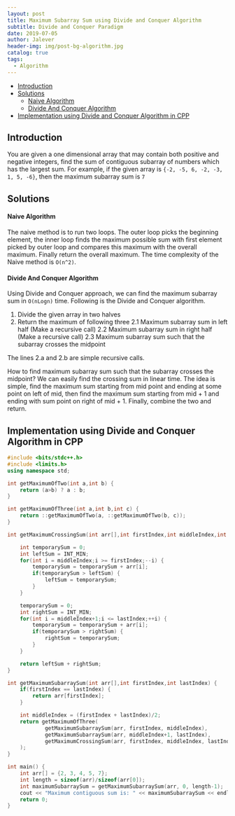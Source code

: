 ```yaml
---
layout: post
title: Maximum Subarray Sum using Divide and Conquer Algorithm
subtitle: Divide and Conquer Paradigm
date: 2019-07-05
author: Jalever
header-img: img/post-bg-algorithm.jpg
catalog: true
tags:
  - Algorithm
---
```

- [Introduction](#introduction)
- [Solutions](#solutions)
    - [Naive Algorithm](#naive-algorithm)
    - [Divide And Conquer Algorithm](#divide-and-conquer-algorithm)
- [Implementation using Divide and Conquer Algorithm in CPP](#implementation-using-divide-and-conquer-algorithm-in-cpp)

## Introduction
You are given a one dimensional array that may contain both positive and negative integers, find the sum of contiguous subarray of numbers which has the largest sum.
For example, if the given array is `{-2, -5, 6, -2, -3, 1, 5, -6}`, then the maximum subarray sum is `7`

## Solutions

#### Naive Algorithm
The naive method is to run two loops. The outer loop picks the beginning element, the inner loop finds the maximum possible sum with first element picked by outer loop and compares this maximum with the overall maximum. Finally return the overall maximum. The time complexity of the Naive method is `O(n^2)`.

#### Divide And Conquer Algorithm
Using Divide and Conquer approach, we can find the maximum subarray sum in `O(nLogn)` time. Following is the Divide and Conquer algorithm.
1. Divide the given array in two halves
2. Return the maximum of following three
    2.1 Maximum subarray sum in left half (Make a recursive call)
    2.2 Maximum subarray sum in right half (Make a recursive call)
    2.3 Maximum subarray sum such that the subarray crosses the midpoint

The lines 2.a and 2.b are simple recursive calls.

How to find maximum subarray sum such that the subarray crosses the midpoint? We can easily find the crossing sum in linear time. The idea is simple, find the maximum sum starting from mid point and ending at some point on left of mid, then find the maximum sum starting from mid + 1 and ending with sum point on right of mid + 1. Finally, combine the two and return.

## Implementation using Divide and Conquer Algorithm in CPP
```cpp
#include <bits/stdc++.h>
#include <limits.h>
using namespace std;

int getMaximumOfTwo(int a,int b) {
	return (a>b) ? a : b;
}

int getMaximumOfThree(int a,int b,int c) {
	return ::getMaximumOfTwo(a, ::getMaximumOfTwo(b, c));
}

int getMaximumCrossingSum(int arr[],int firstIndex,int middleIndex,int lastIndex) {

	int temporarySum = 0;
	int leftSum = INT_MIN;
	for(int i = middleIndex;i >= firstIndex;--i) {
		temporarySum = temporarySum + arr[i];
		if(temporarySum > leftSum) {
			leftSum = temporarySum;
		}
	}

	temporarySum = 0;
	int rightSum = INT_MIN;
	for(int i = middleIndex+1;i <= lastIndex;++i) {
		temporarySum = temporarySum + arr[i];
		if(temporarySum > rightSum) {
			rightSum = temporarySum;
		}
	}

	return leftSum + rightSum;
}

int getMaximumSubarraySum(int arr[],int firstIndex,int lastIndex) {
	if(firstIndex == lastIndex) {
		return arr[firstIndex];
	}

	int middleIndex = (firstIndex + lastIndex)/2;
	return getMaximumOfThree(
			getMaximumSubarraySum(arr, firstIndex, middleIndex),
			getMaximumSubarraySum(arr, middleIndex+1, lastIndex),
			getMaximumCrossingSum(arr, firstIndex, middleIndex, lastIndex)
	);
}

int main() {
	int arr[] = {2, 3, 4, 5, 7};
	int length = sizeof(arr)/sizeof(arr[0]);
	int maximumSubarraySum = getMaximumSubarraySum(arr, 0, length-1);
	cout << "Maximum contiguous sum is: " << maximumSubarraySum << endl;
	return 0;
}
```
